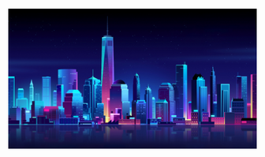 ![Image of New York animation](https://github.com/Nav2k19/markdown-portfolio/blob/add-images-links/new-york-buildings-city-night-minimalism-4k_1540750687.png)
